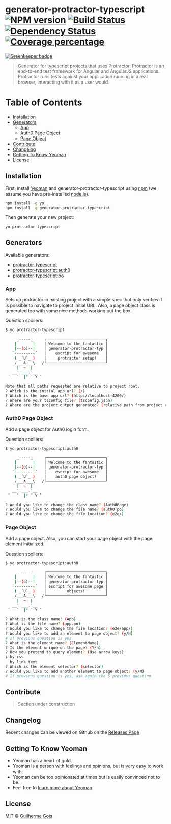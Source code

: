 # generator-protractor-typescript [![NPM version][npm-image]][npm-url] [![Build Status][travis-image]][travis-url] [![Dependency Status][daviddm-image]][daviddm-url] [![Coverage percentage][coveralls-image]][coveralls-url]

[![Greenkeeper badge](https://badges.greenkeeper.io/guilhermejcgois/generator-protractor-typescript.svg)](https://greenkeeper.io/)
> Generator for typescript projects that uses Protractor. Protractor is an end-to-end test framework for Angular and AngularJS applications. Protractor runs tests against your application running in a real browser, interacting with it as a user would.

Table of Contents
=================
* [Installation](#installation)
* [Generators](#generators)
   * [App](#app)
   * [Auth0 Page Object](#auth0-page-object)
   * [Page Object](#page-object)
* [Contribute](#contribute)
* [Changelog](#changelog)
* [Getting To Know Yeoman](#getting-to-know-yeoman)
* [License](#license)


## Installation

First, install [Yeoman](http://yeoman.io) and generator-protractor-typescript using [npm](https://www.npmjs.com/) (we assume you have pre-installed [node.js](https://nodejs.org/)).

```bash
npm install -g yo
npm install -g generator-protractor-typescript
```

Then generate your new project:

```bash
yo protractor-typescript
```



## Generators

Available generators:

* [protractor-typescript](#app)
* [protractor-typescript:auth0](#auth0-page-object)
* [protractor-typescript:po](#page-object)

### App
Sets up protractor in existing project with a simple spec that only verifies if is possible to navigate to project initial URL. Also, a page object class is generated too with some nice methods working out the box.

Question spoilers:
```bash
$ yo protractor-typescript

     _-----_     ╭──────────────────────────╮
    |       |    │ Welcome to the fantastic │
    |--(o)--|    │ generator-protractor-typ │
   `---------´   │    escript for awesome   │
    ( _´U`_ )    │     protractor setup!    │
    /___A___\   /╰──────────────────────────╯
     |  ~  |     
   __'.___.'__   
 ´   `  |° ´ Y ` 

Note that all paths requested are relative to project root.
? Which is the initial app url? (/)
? Which is the base app url? (http://localhost:4200/)
? Where are your tsconfig file? (tsconfig.json)
? Where are the project output generated? (relative path from project root) (out-tsc/)
```

### Auth0 Page Object
Add a page object for Auth0 login form.

Question spoilers:
```bash
$ yo protractor-typescript:auth0

     _-----_     ╭──────────────────────────╮
    |       |    │ Welcome to the fantastic │
    |--(o)--|    │ generator-protractor-typ │
   `---------´   │    escript for awesome   │
    ( _´U`_ )    │    auth0 page object!    │
    /___A___\   /╰──────────────────────────╯
     |  ~  |     
   __'.___.'__   
 ´   `  |° ´ Y ` 

? Would you like to change the class name? (Auth0Page)
? Would you like to change the file name? (auth0.po)
? Would you like to change the file location? (e2e/)
```

### Page Object
Add a page object. Also, you can start your page object with the page element initialized.

Question spoilers:
```bash
$ yo protractor-typescript:auth0

     _-----_     ╭──────────────────────────╮
    |       |    │ Welcome to the fantastic │
    |--(o)--|    │ generator-protractor-typ │
   `---------´   │ escript for awesome page │
    ( _´U`_ )    │         objects!         │
    /___A___\   /╰──────────────────────────╯
     |  ~  |     
   __'.___.'__   
 ´   `  |° ´ Y ` 

? What is the class name? (App) 
? What is the file name? (app.po)
? Would you like to change the file location? (e2e/app/)
? Would you like to add an element to page object? (y/N)
# If previous question is yes
? What is the element name? (ElementName)
? Is the element unique on the page? (Y/n)
? How you pretend to query element? (Use arrow keys)
❯ by css 
  by link text
? Which is the element selector? (selector)
? Would you like to add another element to page object? (y/N)
# If previous question is yes, ask again the 5 previous question
```

## Contribute

> Section under construction

## Changelog

Recent changes can be viewed on Github on the [Releases Page](https://github.com/guilhermejcgois/generator-protractor-typescript/releases)


## Getting To Know Yeoman

 * Yeoman has a heart of gold.
 * Yeoman is a person with feelings and opinions, but is very easy to work with.
 * Yeoman can be too opinionated at times but is easily convinced not to be.
 * Feel free to [learn more about Yeoman](http://yeoman.io/).

## License

MIT © [Guilherme Gois]()


[npm-image]: https://badge.fury.io/js/generator-protractor-typescript.svg
[npm-url]: https://npmjs.org/package/generator-protractor-typescript
[travis-image]: https://travis-ci.org/guilhermejcgois/generator-protractor-typescript.svg?branch=master
[travis-url]: https://travis-ci.org/guilhermejcgois/generator-protractor-typescript
[daviddm-image]: https://david-dm.org/guilhermejcgois/generator-protractor-typescript.svg?theme=shields.io
[daviddm-url]: https://david-dm.org/guilhermejcgois/generator-protractor-typescript
[coveralls-image]: https://coveralls.io/repos/guilhermejcgois/generator-protractor-typescript/badge.svg
[coveralls-url]: https://coveralls.io/r/guilhermejcgois/generator-protractor-typescript
